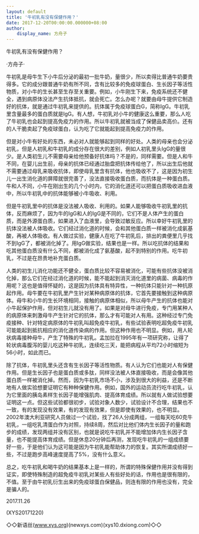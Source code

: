 ```yaml
---
layout: default
title: '牛初乳有没有保健作用？'
date: 2017-12-20T00:00:00.000000+08:00
author:
    display_name: 方舟子
---
```


牛初乳有没有保健作用？

·方舟子·

牛初乳是母牛生下小牛后分泌的最初一批牛奶，量很少，所以卖得比普通牛奶要贵得多。它的成分跟普通牛奶有所不同，含有比较多的免疫球蛋白、生长因子等活性物质，对小牛的生长甚至生存至关重要。例如，小牛刚生下来，免疫系统还不健全，遇到病原体没法产生抗体抵抗，就会死亡。怎么办呢？就要由母牛提供它制造好的抗体，就是通过牛初乳来提供的。抗体属于免疫球蛋白G，简称IgG。牛初乳里含量最多的蛋白质就是IgG。有人想，牛初乳对小牛的健康这么重要，那么人吃了牛初乳也会起到提高免疫力的作用。所以牛初乳就被当成了保健品卖高价。还有的人干脆卖起了免疫球蛋白，认为吃了它就能起到提高免疫力的作用。

但是对小牛有好处的东西，未必对人就能够起到同样的好处。人类的母亲也会分泌初乳，但是人初乳和牛初乳的成分存在很大的差别，例如人初乳里头IgG的量很少。是人类初生儿不需要母亲给他预备好抗体吗？不是的，同样需要。但是人和牛不同，在婴儿出生前，母亲的抗体已经通过胎盘把抗体传给他了，所以出生后他就不需要通过母乳来吸收抗体，即使母乳里含有抗体，他也吸收不了，这是因为初生儿一出生消化道的屏障就很完善了，没法直接吸收蛋白质，而抗体是一种蛋白质。牛和人不同，小牛在刚出生的几个小时内，它的消化道还可以把蛋白质吸收进血液中，所以牛初乳中的抗体能够被小牛吸收、利用。

但是牛初乳里中的抗体是没法被人吸收、利用的。如果人能够吸收牛初乳里的抗体，反而麻烦了，因为牛的IgG和人的IgG是不同的，它们不是人体产生的蛋白质，而是外源蛋白质，如果进入了血液里，会导致过敏反应。所以幸好牛初乳里的抗体没法被人体吸收。它们经过消化道的时候，会和其他蛋白质一样被消化成氨基酸，再被人体吸收。有人做过实验，健康人在吃了牛初乳后，排出的粪便里几乎找不到IgG了，都被消化掉了。用IgG做实验，结果也是一样。所以吃抗体的结果和吃其他蛋白质没有什么不同，都被消化成了氨基酸，起不到特别的作用。吃牛初乳，不过是在昂贵地补充蛋白质。

人类的初生儿消化功能还不健全，蛋白质比较不容易被消化，可能有些抗体没被消化掉，那么它们在经过消化道的时候，能不能起到消灭消化道里的病菌、病毒的作用呢？这也是值得怀疑的，这是因为抗体具有特异性，一种抗体只能针对一种抗原起作用。母牛要在牛初乳里产生针对某种病原体的抗体，它首先要接触到这种病原体。母牛和小牛的生长环境相同，接触的病原体相似，所以母牛产生的抗体也能对小牛起保护作用，但对初生儿就没有用了。如果是对母牛进行免疫，专门用某种人的病原体来刺激母牛产生针对它的抗体，那么才有可能对人有用。这种经过专门免疫接种、针对特定病原体的牛初乳叫超免疫牛初乳，有些试验表明吃超免疫牛初乳可能能起到抵抗相应的消化道传染病的作用。但这种作用也不明显。例如，用人轮状病毒接种母牛，产生了特殊的牛初乳。孟加拉在1995年有一项研究称，让得了轮状病毒腹泻的婴儿吃这种牛初乳，连续吃三天，能把病程从平均72小时缩短为56小时，如此而已。

除了抗体，牛初乳里头还含有生长因子等活性物质。有人认为它们也能对人有保健作用。但是生长因子也是蛋白质或多肽，同样没法被人体直接吸收，而是会像其他蛋白质一样被消化掉。然而，因为牛初乳市场不小，涉及到很大的利益，还是不断地有人做实验想要证明它有种种保健作用。例如，国外的运动员流行吃牛初乳，认为它里面的胰岛素样生长因子能增强肌肉、提高体育成绩。所以就有人做试验想要证明这一点。但这些试验都很初步，试验对象人数少，试验设计不合理，结果也不一致，有的发现没有效果，有的发现有效果，但是即使有效果的，也不明显。2002年澳大利亚研究人员做过一个试验，找了26人分成两组，一组每天吃60克牛初乳，一组吃乳清蛋白作为对照，持续8周，然后对比他们体内生长因子的量和跑步的成绩，发现两组并没有区别，也就是说吃牛初乳并不能增加体内生长因子含量，也不能提高体育成绩。但是休息20分钟后再测，发现吃牛初乳的一组成绩要好一些，于是他们认为这可能是因为牛初乳能帮助体力的恢复。其实所谓成绩好一些，不过是跑步高峰速度提高了5%，没有什么意义。

总之，吃牛初乳和喝牛奶的结果基本上是一样的，所谓的特殊保健作用并没有得到证实，即使特殊制造的超免疫牛初乳对某些人有些好处的话，作用也是很有限的，不值。至于由牛初乳衍生出来的免疫球蛋白保健品，则连有限的作用也没有，完全是骗人的。

2017.11.26

(XYS20171220)

◇◇新语丝(www.xys.org)(newxys.com)(xys10.dxiong.com)◇◇

